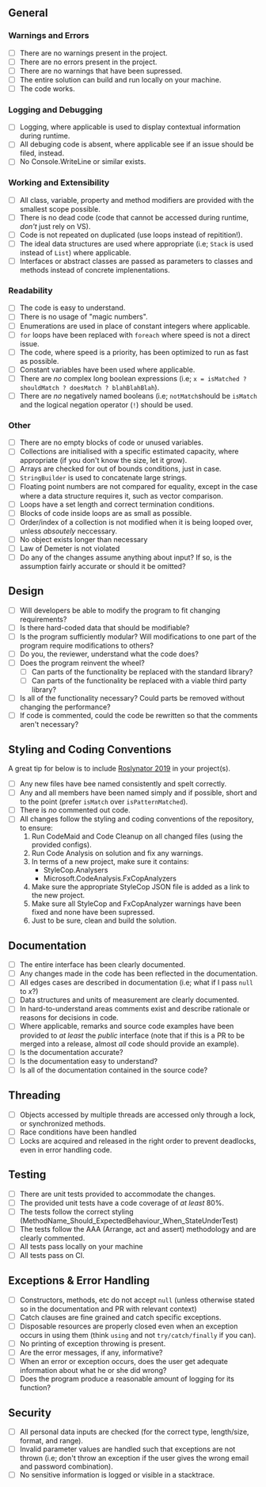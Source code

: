 ## General

### Warnings and Errors

- [ ] There are no warnings present in the project.
- [ ] There are no errors present in the project.
- [ ] There are no warnings that have been supressed.
- [ ] The entire solution can build and run locally on your machine.
- [ ] The code works.

### Logging and Debugging

- [ ] Logging, where applicable is used to display contextual information during runtime.
- [ ] All debuging code is absent, where applicable see if an issue should be filed, instead.
- [ ] No Console.WriteLine or similar exists.

### Working and Extensibility

- [ ] All class, variable, property and method modifiers are provided with the smallest scope possible.
- [ ] There is no dead code (code that cannot be accessed during runtime, *don't* just rely on VS).
- [ ] Code is not repeated on duplicated (use loops instead of repitition!).
- [ ] The ideal data structures are used where appropriate (i.e; `Stack` is used instead of `List`) where applicable.
- [ ] Interfaces or abstract classes are passed as parameters to classes and methods instead of concrete implenentations.

### Readability

- [ ] The code is easy to understand.
- [ ] There is no usage of "magic numbers".
- [ ] Enumerations are used in place of constant integers where applicable.
- [ ] `for` loops have been replaced with `foreach` where speed is not a direct issue.
- [ ] The code, where speed is a priority, has been optimized to run as fast as possible.
- [ ] Constant variables have been used where applicable.
- [ ] There are *no* complex long boolean expressions (i.e; `x = isMatched ? shouldMatch ? doesMatch ? blahBlahBlah`).
- [ ] There are *no* negatively named booleans (i.e; `notMatch`should be `isMatch` and the logical negation operator (`!`) should be used.

### Other

- [ ] There are no empty blocks of code or unused variables.
- [ ] Collections are initialised with a specific estimated capacity, where appropriate (if you don't know the size, let it grow).
- [ ] Arrays are checked for out of bounds conditions, just in case.
- [ ] `StringBuilder` is used to concatenate large strings.
- [ ] Floating point numbers are not compared for equality, except in the case where a data structure requires it, such as vector comparison.
- [ ] Loops have a set length and correct termination conditions.
- [ ] Blocks of code inside loops are as small as possible.
- [ ] Order/index of a collection is not modified when it is being looped over, unless _absoutely_ neccessary.
- [ ] No object exists longer than necessary
- [ ] Law of Demeter is not violated
- [ ] Do any of the changes assume anything about input? If so, is the assumption fairly accurate or should it be omitted?

## Design

- [ ] Will developers be able to modify the program to fit changing requirements?
- [ ] Is there hard-coded data that should be modifiable?
- [ ] Is the program sufficiently modular? Will modifications to one part of the program require modifications to others?
- [ ] Do you, the reviewer, understand what the code does?
- [ ] Does the program reinvent the wheel?
  - [ ] Can parts of the functionality be replaced with the standard library?
  - [ ] Can parts of the functionality be replaced with a viable third party library?
- [ ] Is all of the functionality necessary? Could parts be removed without changing the performance?
- [ ] If code is commented, could the code be rewritten so that the comments aren't necessary?

## Styling and Coding Conventions

A great tip for below is to include [Roslynator 2019](https://marketplace.visualstudio.com/items?itemName=josefpihrt.Roslynator2019) in your project(s). 

- [ ] Any new files have bee named consistently and spelt correctly.
- [ ] Any and all members have been named simply and if possible, short and to the point (prefer `isMatch` over `isPatternMatched`).
- [ ] There is _no_ commented out code.
- [ ] All changes follow the styling and coding conventions of the repository, to ensure:
	1. Run CodeMaid and Code Cleanup on all changed files (using the provided configs).
	2. Run Code Analysis on solution and fix any warnings.
	3. In terms of a new project, make sure it contains:
		- StyleCop.Analysers
		- Microsoft.CodeAnalysis.FxCopAnalyzers
	4. Make sure the appropriate StyleCop JSON file is added as a link to the new project.
	5. Make sure all StyleCop and FxCopAnalyzer warnings have been fixed and none have been supressed.
	6. Just to be sure, clean and build the solution.

## Documentation

- [ ] The entire interface has been clearly documented.
- [ ] Any changes made in the code has been reflected in the documentation.
- [ ] All edges cases are described in documentation (i.e; what if I pass `null` to _x_?)
- [ ] Data structures and units of measurement are clearly documented.
- [ ] In hard-to-understand areas comments exist and describe rationale or reasons for decisions in code.
- [ ] Where applicable, remarks and source code examples have been provided to _at least_ the _public_ interface (note that if this is a PR to be merged into a release, almost *all* code should provide an example).
- [ ] Is the documentation accurate?
- [ ] Is the documentation easy to understand?
- [ ] Is all of the documentation contained in the source code?

## Threading

- [ ] Objects accessed by multiple threads are accessed only through a lock, or synchronized methods.
- [ ] Race conditions have been handled
- [ ] Locks are acquired and released in the right order to prevent deadlocks, even in error handling code.

## Testing

- [ ] There are unit tests provided to accommodate the changes.
- [ ] The provided unit tests have a code coverage of _at least_ 80%.
- [ ] The tests follow the correct styling (MethodName_Should_ExpectedBehaviour_When_StateUnderTest)
- [ ] The tests follow the AAA (Arrange, act and assert) methodology and are clearly commented.
- [ ] All tests pass locally on your machine
- [ ] All tests pass on CI.

## Exceptions & Error Handling

- [ ] Constructors, methods, etc do not accept `null` (unless otherwise stated so in the documentation and PR with relevant context)
- [ ] Catch clauses are fine grained and catch specific exceptions.
- [ ] Disposable resources are properly closed even when an exception occurs in using them (think `using` and not `try/catch/finally` if you can).
- [ ] No printing of exception throwing is present.
- [ ] Are the error messages, if any, informative?
- [ ] When an error or exception occurs, does the user get adequate information about what he or she did wrong?
- [ ] Does the program produce a reasonable amount of logging for its function?

## Security

- [ ] All personal data inputs are checked (for the correct type, length/size, format, and range).
- [ ] Invalid parameter values are handled such that exceptions are not thrown (i.e; don't throw an exception if the user gives the wrong email and password combination).
- [ ] No sensitive information is logged or visible in a stacktrace.